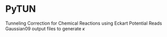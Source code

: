 # PyTUN
Tunneling Correction for Chemical Reactions using Eckart Potential
Reads Gaussian09 output files to generate $\kappa$
